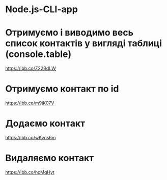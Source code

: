 # Node.js-CLI-app

# Отримуємо і виводимо весь список контактів у вигляді таблиці (console.table)

https://ibb.co/Z22BdLW

# Отримуємо контакт по id

https://ibb.co/m9jK07V

# Додаємо контакт

https://ibb.co/wKvns6m

# Видаляємо контакт

https://ibb.co/hcMqHyt
